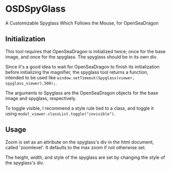 # OSDSpyGlass
A Customizable Spyglass Which Follows the Mouse, for OpenSeaDragon

## Initialization
This tool requires that OpenSeaDragon is initialized twice; once for the base image, and once for the spyglass. The spyglass should be in its own div.

Since it's a good idea to wait for OpenSeaDragon to finish its initialization before initializing the magnifier, the spyglass tool returns a function, intended to be used like ```window.setTimeout(Spyglass(viewer, spyglass_viewer),500);```.

The arguments to Spyglass are the OpenSeaDragon objects for the base image and spyglass, respectively.

To toggle visible, I recommend a style rule tied to a class, and toggle it using ```modal_viewer.classList.toggle("invisible")```.

## Usage
Zoom is set as an attribute on the spyglass's div in the html document, called 'zoomlevel'. It defaults to the max zoom if not otherwise set.

The height, width, and style of the spyglass are set by changing the style of the spyglass's div.
